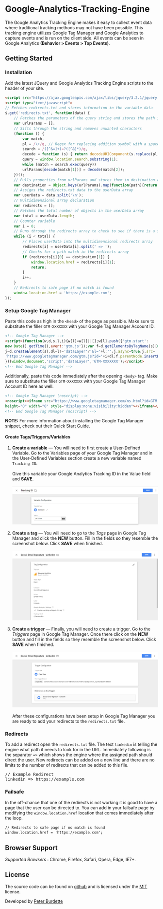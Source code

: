 # Google-Analytics-Tracking-Engine
The Google Analytics Tracking Engine makes it easy to collect event data where traditional tracking methods may not have been possible. This tracking engine utilizes Google Tag Manager and Google Analytics to capture events and is run on the client side. All events can be seen in Google Analytics **(Behavior > Events > Top Events)**. 

## Getting Started
### Installation
Add the latest JQuery and Google Analytics Tracking Engine scripts to the header of your site.

```html
<script src="https://ajax.googleapis.com/ajax/libs/jquery/3.2.1/jquery.min.js"></script>
<script type="text/javascript">
// Fetches redirects.txt and stores information in the variable data
$.get('redirects.txt', function(data) {
	// Fetches the parameters of the query string and stores the path in urlParams
	var urlParams = [];
	// Sifts through the string and removes unwanted characters
	(function () {
		var match,
		pl = /\+/g, // Regex for replacing addition symbol with a space
		search = /([^&=]+)=?([^&]*)/g,
		decode = function (s) { return decodeURIComponent(s.replace(pl, '')); },
		query = window.location.search.substring(1);
		while (match = search.exec(query))
		urlParams[decode(match[1])] = decode(match[2]);
	})();
	// Pulls properties from urlParams and stores them in destination array
	var destination = Object.keys(urlParams).map(function(path){return urlParams[path]});
	// Assigns the redirects.txt data to the userData array
	var userData = data.split('\n');
	// Multidimensional array declaration
	var redirects = [];
	// Fetches the total number of objects in the userData array
	var total = userData.length;
	// Counter variable
	var i = 0;
	// Runs through the redirects array to check to see if there is a string match
	while (i < total) {
		// Places userData into the multidimensional redirects array
		redirects[i] = userData[i].split(' => ');
		// Checks for a path match in the redirects array
		if (redirects[i][0] == destination[1]) {
			window.location.href = redirects[i][1];
			return;
		}
		i++;
	}
	// Redirects to safe page if no match is found
	window.location.href = 'https://example.com';
});
```

### Setup Google Tag Manager

Paste this code as high in the `<head>` of the page as possible. Make sure to substitute the filler `GTM-XXXXXXX` with your Google Tag Manager Account ID.
```html
<!-- Google Tag Manager -->
<script>(function(w,d,s,l,i){w[l]=w[l]||[];w[l].push({'gtm.start':
new Date().getTime(),event:'gtm.js'});var f=d.getElementsByTagName(s)[0],
j=d.createElement(s),dl=l!='dataLayer'?'&l='+l:'';j.async=true;j.src=
'https://www.googletagmanager.com/gtm.js?id='+i+dl;f.parentNode.insertBefore(j,f);
})(window,document,'script','dataLayer','GTM-XXXXXXX');</script>
<!-- End Google Tag Manager -->
```

Additionally, paste this code immediately after the opening `<body>` tag. Make sure to substitute the filler `GTM-XXXXXXX` with your Google Tag Manager Account ID here as well.

```html
<!-- Google Tag Manager (noscript) -->
<noscript><iframe src="https://www.googletagmanager.com/ns.html?id=GTM-XXXXXXX"
height="0" width="0" style="display:none;visibility:hidden"></iframe></noscript>
<!-- End Google Tag Manager (noscript) -->
```
**NOTE:** For more information about installing the Google Tag Manager snippet, check out their [Quick Start Guide](https://developers.google.com/tag-manager/quickstart).

#### Create Tags/Triggers/Variables
1. **Create a variable** &mdash; You will need to first create a User-Defined Variable. Go to the Variables page of your Google Tag Manager and in the User-Defined Variables section create a new variable named `Tracking ID`.
<br /><br />
Give this variable your Google Analytics Tracking ID in the Value field and **SAVE**.
<br /><br />
![Variable Configuration Image](assets/variable-configuration.jpg?raw=true "Optional Title")
<br /><br />
2. **Create a tag** &mdash; You will need to go to the *Tags* page in Google Tag Manager and click the **NEW** button. Fill in the fields so they resemble the screenshot below. Click **SAVE** when finished.
<br /><br />
![Tag Configuration Image](assets/tag-configuration.jpg?raw=true)
<br /><br />
3. **Create a trigger** &mdash; Finally, you will need to create a trigger. Go to the *Triggers* page in Google Tag Manager. Once there click on the **NEW** button and fill in the fields so they resemble the screenshot below. Click **SAVE** when finished.
<br /><br />
![Trigger Configuration Image](assets/trigger-configuration.jpg?raw=true)
<br /><br />
After these configurations have been setup in Google Tag Manager you are ready to add your redirects to the `redirects.txt` file.

### Redirects
To add a redirect open the `redirects.txt` file. The text `linkedin` is telling the engine what path it needs to look for in the URL. Immediately following is the separator `=>` which shows the engine where the assigned path should direct the user. New redirects can be added on a new line and there are no limits to the number of redirects that can be added to this file.

<pre>
// Example Redirect
linkedin => https://example.com
</pre>

### Failsafe
In the off-chance that one of the redirects is not working it is good to have a page that the user can be directed to. You can add in your failsafe page by modifying the `window.location.href` location that comes immediately after the loop.

```html
// Redirects to safe page if no match is found
window.location.href = 'https://example.com';
```

## Browser Support

*Supported Browsers* : Chrome, Firefox, Safari, Opera, Edge, IE7+.

## License

The source code can be found on [github](https://github.com/peterburdette/Google-Analytics-Tracking-Engine) and is licensed under the [MIT](http://opensource.org/licenses/mit-license.php) license.

Developed by [Peter Burdette](https://www.linkedin.com/in/peter-burdette-76976552)
